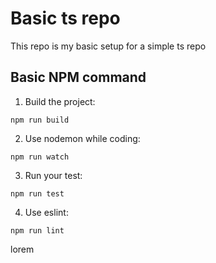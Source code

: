 # Basic ts repo

This repo is my basic setup for a simple ts repo

## Basic NPM command

1. Build the project:

```Shell
npm run build 
```

2. Use nodemon while coding:

```Shell
npm run watch
```

3. Run your test:

```Shell
npm run test
```

4. Use eslint:

```Shell
npm run lint
```

lorem
